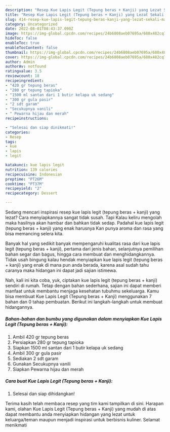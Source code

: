 ```yaml
---
description: "Resep Kue Lapis Legit (Tepung beras + Kanji) yang Lezat Sekali , Mantap"
title: "Resep Kue Lapis Legit (Tepung beras + Kanji) yang Lezat Sekali , Mantap"
slug: 414-resep-kue-lapis-legit-tepung-beras-kanji-yang-lezat-sekali-mantap
category: Uncategorized
date: 2022-08-01T08:43:37.090Z
image: https://img-global.cpcdn.com/recipes/24b6808aeb07695a/680x482cq70/kue-lapis-legit-tepung-beras-kanji-foto-resep-utama.jpg
hideToc: false
enableToc: true
enableTocContent: false
thumbnail: https://img-global.cpcdn.com/recipes/24b6808aeb07695a/680x482cq70/kue-lapis-legit-tepung-beras-kanji-foto-resep-utama.jpg
cover: https://img-global.cpcdn.com/recipes/24b6808aeb07695a/680x482cq70/kue-lapis-legit-tepung-beras-kanji-foto-resep-utama.jpg
author: Admin
authorAv: notfound
ratingvalue: 3.5
reviewcount: 18
recipeingredient:
- "420 gr tepung beras"
- "280 gr tepung tapioka"
- "1500 ml santan dari 1 butir kelapa uk sedang"
- "300 gr gula pasir"
- "2 sdt garam"
- "Secukupnya vanili"
- " Pewarna hijau dan merah"
recipeinstructions:

- "Selesai dan siap dinikmati!"
categories:
- Resep
tags:
- kue
- lapis
- legit

katakunci: kue lapis legit 
nutrition: 139 calories
recipecuisine: Indonesian
preptime: "PT26M"
cooktime: "PT37M"
recipeyield: "2"
recipecategory: Dessert

---
```



Sedang mencari inspirasi resep kue lapis legit (tepung beras + kanji) yang lezat? Cara menyiapkannya sangat tidak susah. Tapi Kalau keliru mengolah maka hasilnya akan hambar dan bahkan tidak sedap. Padahal kue lapis legit (tepung beras + kanji) yang enak harusnya Kan punya aroma dan rasa yang bisa memancing selera kita.


Banyak hal yang sedikit banyak mempengaruhi kualitas rasa dari kue lapis legit (tepung beras + kanji), pertama dari jenis bahan, selanjutnya pemilihan bahan segar dan bagus, hingga cara membuat dan menghidangkannya. Tidak usah bingung kalau hendak menyiapkan kue lapis legit (tepung beras + kanji) yang enak di mana pun anda berada, karena asal sudah tahu caranya maka hidangan ini dapat jadi sajian istimewa.




Nah, kali ini kita coba, yuk, ciptakan kue lapis legit (tepung beras + kanji) sendiri di rumah. Tetap dengan bahan sederhana, sajian ini dapat memberi manfaat untuk membantu menjaga kesehatan tubuhmu sekeluarga. Kamu bisa membuat Kue Lapis Legit (Tepung beras + Kanji) menggunakan 7 bahan dan 0 tahap pembuatan. Berikut ini langkah-langkah untuk membuat hidangannya.

<!--inarticleads1-->

##### Bahan-bahan dan bumbu yang digunakan dalam menyiapkan Kue Lapis Legit (Tepung beras + Kanji):

1. Ambil 420 gr tepung beras
1. Persiapkan 280 gr tepung tapioka
1. Siapkan 1500 ml santan dari 1 butir kelapa uk sedang
1. Ambil 300 gr gula pasir
1. Sediakan 2 sdt garam
1. Gunakan Secukupnya vanili
1. Siapkan  Pewarna hijau dan merah




<!--inarticleads2-->

##### Cara buat Kue Lapis Legit (Tepung beras + Kanji):


1. Selesai dan siap dihidangkan!



Terima kasih telah membaca resep yang tim kami tampilkan di sini. Harapan kami, olahan Kue Lapis Legit (Tepung beras + Kanji) yang mudah di atas dapat membantu anda menyiapkan hidangan yang lezat untuk keluarga/teman maupun menjadi inspirasi untuk berbisnis kuliner. Selamat menikmati
